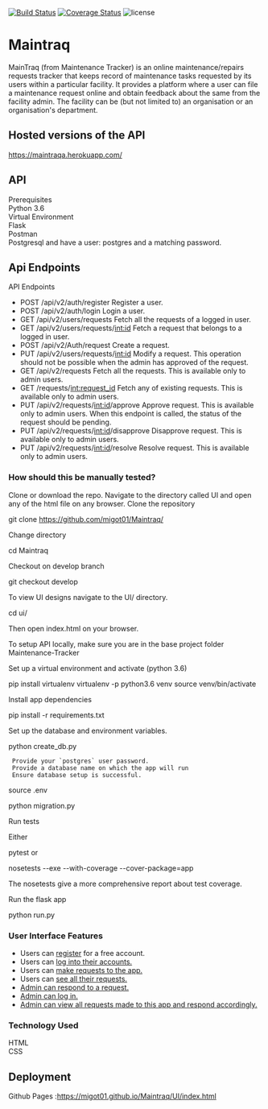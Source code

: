 [![Build Status](https://travis-ci.org/migot01/Maintraq.svg?branch=master)](https://travis-ci.org/migot01/Maintraq)
[![Coverage Status](https://coveralls.io/repos/github/migot01/Maintraq/badge.svg?branch=master)](https://coveralls.io/github/migot01/Maintraq?branch=master)
![license](https://img.shields.io/github/license/mashape/apistatus.svg)

# Maintraq
MainTraq (from Maintenance Tracker) is an online maintenance/repairs requests tracker that keeps record of maintenance tasks requested by its users within a particular facility. It provides a platform where a user can file a maintenance request online and obtain feedback about the same from the facility admin. The facility can be (but not limited to) an organisation or an organisation's department.

## Hosted versions of the API

https://maintraqa.herokuapp.com/

## API  
Prerequisites  
Python 3.6  
Virtual Environment  
Flask  
Postman  
Postgresql and have a user: postgres and a matching password.
 
## Api Endpoints  
API Endpoints
  
* POST	/api/v2/auth/register	Register a user.  
* POST	/api/v2/auth/login	Login a user.  
* GET	/api/v2/users/requests	Fetch all the requests of a logged in user.  
* GET	/api/v2/users/requests/<int:id>	Fetch a request that belongs to a logged in user.  
* POST	/api/v2/Auth/request	Create a request.  
* PUT	/api/v2/users/requests/<int:id>	Modify a request. This operation should not be possible when the admin has approved of the request.  
* GET	/api/v2/requests	Fetch all the requests. This is available only to admin users.  
* GET	/requests/<int:request_id>	Fetch any of existing requests. This is available only to admin users.  
* PUT	/api/v2/requests/<int:id>/approve	Approve request. This is available only to admin users. When this endpoint is called, the status of the request should be pending.    
* PUT	/api/v2/requests/<int:id>/disapprove	Disapprove request. This is available only to admin users.  
* PUT	/api/v2/requests/<int:id>/resolve	Resolve request. This is available only to admin users.  



### How should this be manually tested?
Clone or download the repo. Navigate to the directory called UI and open any of the html file on any browser.
Clone the repository

git clone https://github.com/migot01/Maintraq/

Change directory

cd Maintraq

Checkout on develop branch

git checkout develop

To view UI designs navigate to the UI/ directory.

cd ui/

Then open index.html on your browser.

To setup API locally, make sure you are in the base project folder Maintenance-Tracker

Set up a virtual environment and activate (python 3.6)

pip install virtualenv virtualenv -p python3.6 venv source venv/bin/activate

Install app dependencies

pip install -r requirements.txt

Set up the database and environment variables.

python create_db.py

     Provide your `postgres` user password.
     Provide a database name on which the app will run
     Ensure database setup is successful.
source .env

python migration.py

Run tests

Either

pytest or

nosetests --exe --with-coverage --cover-package=app

The nosetests give a more comprehensive report about test coverage.

Run the flask app

python run.py

### User Interface Features  
* Users can [register](https://migot01.github.io/Maintraq/UI/register.html) for a free account.  
* Users can [log into their accounts.](https://migot01.github.io/Maintraq/UI/login.html)  
* Users can [make requests to the app.](https://migot01.github.io/Maintraq/UI/userrequest.html)  
* Users can [see all their requests.](https://migot01.github.io/Maintraq/UI/userrequest_list.html)   
* [Admin can respond to a request. ](https://migot01.github.io/Maintraq/UI/adminresponserequest.html) 
* [Admin can log in.](https://migot01.github.io/Maintraq/UI/login.html)  
* [Admin can view all requests made to this app and respond accordingly.](https://migot01.github.io/Maintraq/UI/adminpage.html)   

### Technology Used   
HTML  
CSS  
## Deployment  
Github Pages :https://migot01.github.io/Maintraq/UI/index.html


